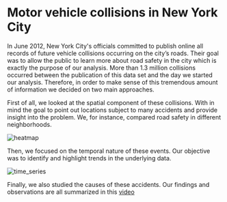 # Motor vehicle collisions in New York City

In June 2012, New York City's officials committed to publish online all records of future vehicle collisions occurring on the city’s roads. Their goal was to allow the public to learn more about road safety in the city which is exactly the purpose of our analysis. More than 1.3 million collisions occurred between the publication of this data set and the day we started our analysis. Therefore, in order to make sense of this tremendous amount of information we decided on two main approaches.

First of all, we looked at the spatial component of these collisions. With in mind the goal to point out locations subject to many accidents and provide insight into the problem. We, for instance, compared road safety in different neighborhoods.

![heatmap](https://github.com/swengeler/AounisAwefulAccidentsFeatWengelersWoefulWreckages/heatmap.jpeg)

Then, we focused on the temporal nature of these events. Our objective was to identify and highlight trends in the underlying data.

![time_series](https://github.com/swengeler/AounisAwefulAccidentsFeatWengelersWoefulWreckages/time_series.jpeg)

Finally, we also studied the causes of these accidents. Our findings and observations are all summarized in this [video](https://youtubevideourl)
